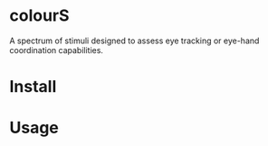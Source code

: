 # colourS
A spectrum of stimuli designed to assess eye tracking or eye-hand coordination capabilities.
# Install
# Usage
